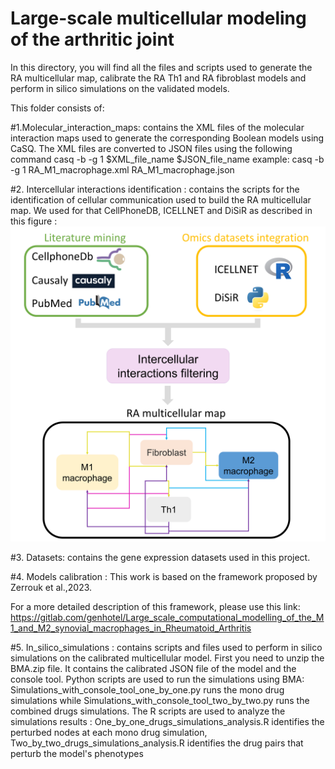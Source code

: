 # Large-scale multicellular modeling of the arthritic joint 


In this directory, you will find all the files and scripts used to generate the RA multicellular map, calibrate the RA Th1 and RA fibroblast models and perform in silico simulations on the validated models.


This folder consists of:


#1.Molecular_interaction_maps: 
contains the XML files of the molecular interaction maps used to generate the corresponding Boolean models using CaSQ. 
The XML files are converted to JSON files using the following command casq -b -g 1 $XML_file_name $JSON_file_name
example:
casq -b -g 1 RA_M1_macrophage.xml RA_M1_macrophage.json

#2. Intercellular interactions identification : 
contains the scripts for the identification of cellular communication used to build the RA multicellular map. We used for that CellPhoneDB, ICELLNET and DiSiR as described in this figure : 
![image](multicellular_map_construction.png)


#3. Datasets: 
contains the gene expression datasets used in this project.


#4. Models calibration : This work is based on the framework proposed by Zerrouk et al.,2023.

For a more detailed description of this framework, please use this link:  https://gitlab.com/genhotel/Large_scale_computational_modelling_of_the_M1_and_M2_synovial_macrophages_in_Rheumatoid_Arthritis 


#5. In_silico_simulations : 
contains scripts and files used to perform in silico simulations on the calibrated multicellular model. First you need to unzip the BMA.zip file. It contains the calibrated JSON file of the model and the console tool. Python scripts are used to run the simulations using BMA: Simulations_with_console_tool_one_by_one.py runs the mono drug simulations while Simulations_with_console_tool_two_by_two.py runs the combined drugs simulations.
The R scripts are used to analyze the simulations results : One_by_one_drugs_simulations_analysis.R identifies the perturbed nodes at each mono drug simulation, Two_by_two_drugs_simulations_analysis.R identifies the drug pairs that perturb the model's phenotypes 

